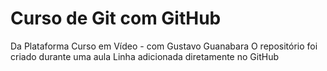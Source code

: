 # Curso de Git com GitHub

Da Plataforma Curso em Vídeo - com Gustavo Guanabara
O repositório foi criado durante uma aula
Linha adicionada diretamente no GitHub

